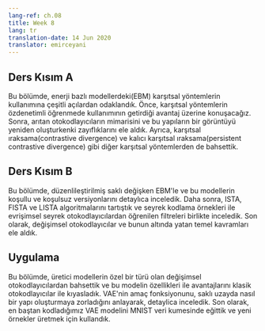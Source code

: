 ```yaml
---
lang-ref: ch.08
title: Week 8
lang: tr
translation-date: 14 Jun 2020
translator: emirceyani
---
```


## Ders Kısım A

Bu bölümde, enerji bazlı modellerdeki(EBM) karşıtsal yöntemlerin kullanımına çeşitli açılardan odaklandık.
Önce, karşıtsal yöntemlerin özdenetimli öğrenmede kullanımının getirdiği avantaj üzerine konuşacağız.
Sonra, arıtan otokodlayıcıların mimarisini ve bu yapıların bir görüntüyü yeniden oluşturkenki zayıflıklarını ele aldık.
Ayrıca, karşıtsal ıraksama(contrastive divergence) ve kalıcı karşıtsal ıraksama(persistent contrastive divergence) gibi diğer karşıtsal yöntemlerden de bahsettik.

## Ders Kısım B

Bu bölümde, düzenlileştirilmiş saklı değişken EBM'le ve bu modellerin koşullu ve koşulsuz versiyonlarını detaylıca inceledik. Daha sonra, ISTA, FISTA ve LISTA algoritmalarını tartıştık ve seyrek kodlama örnekleri ile evrişimsel seyrek otokodlayıcılardan öğrenilen filtreleri birlikte inceledik. Son olarak, değişimsel otokodlayıcılar ve bunun altında yatan temel kavramları ele aldık. 

## Uygulama

Bu bölümde, üretici modellerin özel bir türü olan değişimsel otokodlayıcılardan bahsettik ve bu modelin özellikleri ile avantajlarını klasik otokodlayıcılar ile kıyasladık.
VAE'nin amaç fonksiyonunu, saklı uzayda nasıl bir yapı oluşturmaya zorladığını anlayarak, detaylica inceledik. 
Son olarak, en baştan kodladığımız VAE modelini MNIST veri kumesinde eğittik ve yeni örnekler üretmek için kullandık. 
